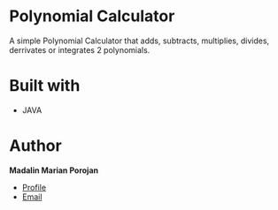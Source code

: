 # Polynomial Calculator

<p>A simple Polynomial Calculator that adds, subtracts, multiplies, divides, derrivates or integrates 2 polynomials.</p>



# Built with
- JAVA

# Author
**Madalin Marian Porojan**

- [Profile](https://github.com/madalinporojan2010 "Madalin Marian Porojan")
- [Email](mailto:madalin.porojan@yahoo.com?subject=Hi% "Hi!")
